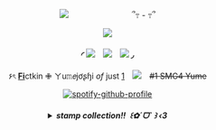 <div align="center"> 

![](https://komarev.com/ghpvc/?username=RyebreadWins&abbreviated=true&color=304985&style=plastic&label=stalkers:)　　　　　　　　՞߹ - ߹՞

![](https://files.catbox.moe/7595qc.gif)

#### ◜ [![](https://files.catbox.moe/2h1snc.webp)](https://rentry.co/ptrye)　[![](https://files.catbox.moe/ekzrro.webp)](https://rentry.co/ryebreadwins)　[![](https://files.catbox.moe/j3spt7.webp)](https://rentry.co/dumbdick) ◞
۶ৎ [**Fi**](https://supermarioglitchy4.fandom.com/wiki/SMG4)ctkin ✙ ㄚu𝚖𝘦jơʂɧi *of* just [1](https://rentry.co/dispair)　![](https://files.catbox.moe/bwfqxg.gif)　~~#1 SMG4 Yume~~

[![spotify-github-profile](https://spotify-github-profile.kittinanx.com/api/view?uid=b5mgr4qsrbltzk8talaobdap8&cover_image=true&theme=natemoo-re&show_offline=false&background_color=121212&interchange=false&bar_color=2b3f54&bar_color_cover=true)](https://spotify-github-profile.kittinanx.com/api/view?uid=b5mgr4qsrbltzk8talaobdap8&redirect=true)
<h5 align="center"><details>
<summary>stamp collection!! ‎  ꒰✿ˊᗜˋ ꒱ ‹3</summary>
</br>

  ![](https://files.catbox.moe/9dz2tc.gif) ![](https://files.catbox.moe/tntuz6.gif) ![3](https://files.catbox.moe/jry53a.png) ![4](https://files.catbox.moe/xkmj24.gif) ![5](https://external-media.spacehey.net/media/s2rDc7o7d_SkG_PE4ESI0ZLScSTrTkAbxltxkcy0OEAI=/https://images-wixmp-ed30a86b8c4ca887773594c2.wixmp.com/f/41fd6f33-1b2c-42c1-be65-e8c7ff66a2ff/dg1486d-d40b5590-f99c-454a-960c-45dae0ebbc62.gif?token=eyJ0eXAiOiJKV1QiLCJhbGciOiJIUzI1NiJ9.eyJzdWIiOiJ1cm46YXBwOjdlMGQxODg5ODIyNjQzNzNhNWYwZDQxNWVhMGQyNmUwIiwiaXNzIjoidXJuOmFwcDo3ZTBkMTg4OTgyMjY0MzczYTVmMGQ0MTVlYTBkMjZlMCIsIm9iaiI6W1t7InBhdGgiOiJcL2ZcLzQxZmQ2ZjMzLTFiMmMtNDJjMS1iZTY1LWU4YzdmZjY2YTJmZlwvZGcxNDg2ZC1kNDBiNTU5MC1mOTljLTQ1NGEtOTYwYy00NWRhZTBlYmJjNjIuZ2lmIn1dXSwiYXVkIjpbInVybjpzZXJ2aWNlOmZpbGUuZG93bmxvYWQiXX0.tyDT45tMP6MFtXuxyVJk8G2Uoqq3YwcXkBTpbKT752I) ![6](https://files.catbox.moe/3w4oej.gif) ![7](https://images-wixmp-ed30a86b8c4ca887773594c2.wixmp.com/f/84cfb193-afe8-4e46-832b-30e2e0aa8ee5/d7jq3d6-574356f0-348b-49d0-b144-aa9b2169ede4.png?token=eyJ0eXAiOiJKV1QiLCJhbGciOiJIUzI1NiJ9.eyJzdWIiOiJ1cm46YXBwOjdlMGQxODg5ODIyNjQzNzNhNWYwZDQxNWVhMGQyNmUwIiwiaXNzIjoidXJuOmFwcDo3ZTBkMTg4OTgyMjY0MzczYTVmMGQ0MTVlYTBkMjZlMCIsIm9iaiI6W1t7InBhdGgiOiJcL2ZcLzg0Y2ZiMTkzLWFmZTgtNGU0Ni04MzJiLTMwZTJlMGFhOGVlNVwvZDdqcTNkNi01NzQzNTZmMC0zNDhiLTQ5ZDAtYjE0NC1hYTliMjE2OWVkZTQucG5nIn1dXSwiYXVkIjpbInVybjpzZXJ2aWNlOmZpbGUuZG93bmxvYWQiXX0.6lxUI0e0pgqvstr1o0P9lKND76si4QatZQvoLU1rKjo) ![8](https://images-wixmp-ed30a86b8c4ca887773594c2.wixmp.com/f/7dec2f29-ba78-42c3-86f7-68f06540e531/d69ys5l-5d7873ee-aefc-4954-b528-94b13fa88b30.gif?token=eyJ0eXAiOiJKV1QiLCJhbGciOiJIUzI1NiJ9.eyJzdWIiOiJ1cm46YXBwOjdlMGQxODg5ODIyNjQzNzNhNWYwZDQxNWVhMGQyNmUwIiwiaXNzIjoidXJuOmFwcDo3ZTBkMTg4OTgyMjY0MzczYTVmMGQ0MTVlYTBkMjZlMCIsIm9iaiI6W1t7InBhdGgiOiJcL2ZcLzdkZWMyZjI5LWJhNzgtNDJjMy04NmY3LTY4ZjA2NTQwZTUzMVwvZDY5eXM1bC01ZDc4NzNlZS1hZWZjLTQ5NTQtYjUyOC05NGIxM2ZhODhiMzAuZ2lmIn1dXSwiYXVkIjpbInVybjpzZXJ2aWNlOmZpbGUuZG93bmxvYWQiXX0.qjl-e9bCvpESZ-t-8AWMXGbp3upIIALK2JCtlE0MWg0) ![9](https://images-wixmp-ed30a86b8c4ca887773594c2.wixmp.com/f/ff821fa7-5b26-45ce-9ae8-f9c3b4d5b5e8/d9p48q0-af800182-9619-48e0-99b2-c25fd92c10e5.gif?token=eyJ0eXAiOiJKV1QiLCJhbGciOiJIUzI1NiJ9.eyJzdWIiOiJ1cm46YXBwOjdlMGQxODg5ODIyNjQzNzNhNWYwZDQxNWVhMGQyNmUwIiwiaXNzIjoidXJuOmFwcDo3ZTBkMTg4OTgyMjY0MzczYTVmMGQ0MTVlYTBkMjZlMCIsIm9iaiI6W1t7InBhdGgiOiJcL2ZcL2ZmODIxZmE3LTViMjYtNDVjZS05YWU4LWY5YzNiNGQ1YjVlOFwvZDlwNDhxMC1hZjgwMDE4Mi05NjE5LTQ4ZTAtOTliMi1jMjVmZDkyYzEwZTUuZ2lmIn1dXSwiYXVkIjpbInVybjpzZXJ2aWNlOmZpbGUuZG93bmxvYWQiXX0.jjzoBHTBiZwyvHJaaz34NmCeH9ZCDvINPxEgUhmKYw8) ![10](https://images-wixmp-ed30a86b8c4ca887773594c2.wixmp.com/f/a2fc0439-a975-42ea-902d-125f22251f86/d7kr7mf-6f1fec1f-0f53-4ca6-8d71-d079eaa0cce6.gif?token=eyJ0eXAiOiJKV1QiLCJhbGciOiJIUzI1NiJ9.eyJzdWIiOiJ1cm46YXBwOjdlMGQxODg5ODIyNjQzNzNhNWYwZDQxNWVhMGQyNmUwIiwiaXNzIjoidXJuOmFwcDo3ZTBkMTg4OTgyMjY0MzczYTVmMGQ0MTVlYTBkMjZlMCIsIm9iaiI6W1t7InBhdGgiOiJcL2ZcL2EyZmMwNDM5LWE5NzUtNDJlYS05MDJkLTEyNWYyMjI1MWY4NlwvZDdrcjdtZi02ZjFmZWMxZi0wZjUzLTRjYTYtOGQ3MS1kMDc5ZWFhMGNjZTYuZ2lmIn1dXSwiYXVkIjpbInVybjpzZXJ2aWNlOmZpbGUuZG93bmxvYWQiXX0.f6-F3-O_cdPqEoUrSyopZj-zt079_24i0jPEUtFa1rs) ![11](https://images-wixmp-ed30a86b8c4ca887773594c2.wixmp.com/f/1dc0073a-e985-4aa9-85d0-4152ebb4c7e4/dgw6ny7-a4dc1619-3a20-4ab0-8d78-0978e465dd12.gif?token=eyJ0eXAiOiJKV1QiLCJhbGciOiJIUzI1NiJ9.eyJzdWIiOiJ1cm46YXBwOjdlMGQxODg5ODIyNjQzNzNhNWYwZDQxNWVhMGQyNmUwIiwiaXNzIjoidXJuOmFwcDo3ZTBkMTg4OTgyMjY0MzczYTVmMGQ0MTVlYTBkMjZlMCIsIm9iaiI6W1t7InBhdGgiOiJcL2ZcLzFkYzAwNzNhLWU5ODUtNGFhOS04NWQwLTQxNTJlYmI0YzdlNFwvZGd3Nm55Ny1hNGRjMTYxOS0zYTIwLTRhYjAtOGQ3OC0wOTc4ZTQ2NWRkMTIuZ2lmIn1dXSwiYXVkIjpbInVybjpzZXJ2aWNlOmZpbGUuZG93bmxvYWQiXX0.6eJ1kInN2S8OFH4PQFrmVe5s8DlW5Cv3qr8Il72OE_4) ![12](https://images-wixmp-ed30a86b8c4ca887773594c2.wixmp.com/f/c383e453-15e6-4294-9fed-476c9445f51b/d8t4iu1-4181bbd8-20d5-4214-af57-f2d5487e1ec5.gif?token=eyJ0eXAiOiJKV1QiLCJhbGciOiJIUzI1NiJ9.eyJzdWIiOiJ1cm46YXBwOjdlMGQxODg5ODIyNjQzNzNhNWYwZDQxNWVhMGQyNmUwIiwiaXNzIjoidXJuOmFwcDo3ZTBkMTg4OTgyMjY0MzczYTVmMGQ0MTVlYTBkMjZlMCIsIm9iaiI6W1t7InBhdGgiOiJcL2ZcL2MzODNlNDUzLTE1ZTYtNDI5NC05ZmVkLTQ3NmM5NDQ1ZjUxYlwvZDh0NGl1MS00MTgxYmJkOC0yMGQ1LTQyMTQtYWY1Ny1mMmQ1NDg3ZTFlYzUuZ2lmIn1dXSwiYXVkIjpbInVybjpzZXJ2aWNlOmZpbGUuZG93bmxvYWQiXX0.ZSY6L6zpFzNdkUiZI_AXvJ7FVvP3uPOEnKKoLmMMYvI) ![13](https://images-wixmp-ed30a86b8c4ca887773594c2.wixmp.com/f/c383e453-15e6-4294-9fed-476c9445f51b/d8taz9a-bd18f61d-cb44-40c9-9017-85ab6b7bfc4e.gif?token=eyJ0eXAiOiJKV1QiLCJhbGciOiJIUzI1NiJ9.eyJzdWIiOiJ1cm46YXBwOjdlMGQxODg5ODIyNjQzNzNhNWYwZDQxNWVhMGQyNmUwIiwiaXNzIjoidXJuOmFwcDo3ZTBkMTg4OTgyMjY0MzczYTVmMGQ0MTVlYTBkMjZlMCIsIm9iaiI6W1t7InBhdGgiOiJcL2ZcL2MzODNlNDUzLTE1ZTYtNDI5NC05ZmVkLTQ3NmM5NDQ1ZjUxYlwvZDh0YXo5YS1iZDE4ZjYxZC1jYjQ0LTQwYzktOTAxNy04NWFiNmI3YmZjNGUuZ2lmIn1dXSwiYXVkIjpbInVybjpzZXJ2aWNlOmZpbGUuZG93bmxvYWQiXX0.LJjAH-b5I8Trj3kPhv09zxP4TPNqXpYTDYB5nFb1X9I) ![14](https://images-wixmp-ed30a86b8c4ca887773594c2.wixmp.com/f/83eb824d-73d2-483b-b1ce-c27d409125ee/d7m5ko7-5d5b87cd-4321-4c4f-9dbd-5a0b209f999f.gif?token=eyJ0eXAiOiJKV1QiLCJhbGciOiJIUzI1NiJ9.eyJzdWIiOiJ1cm46YXBwOjdlMGQxODg5ODIyNjQzNzNhNWYwZDQxNWVhMGQyNmUwIiwiaXNzIjoidXJuOmFwcDo3ZTBkMTg4OTgyMjY0MzczYTVmMGQ0MTVlYTBkMjZlMCIsIm9iaiI6W1t7InBhdGgiOiJcL2ZcLzgzZWI4MjRkLTczZDItNDgzYi1iMWNlLWMyN2Q0MDkxMjVlZVwvZDdtNWtvNy01ZDViODdjZC00MzIxLTRjNGYtOWRiZC01YTBiMjA5Zjk5OWYuZ2lmIn1dXSwiYXVkIjpbInVybjpzZXJ2aWNlOmZpbGUuZG93bmxvYWQiXX0.sTfHELFbQUmLjkqJNHwOyncPPXFWmP7Z9tNNia3p2dA) ![15](https://images-wixmp-ed30a86b8c4ca887773594c2.wixmp.com/f/1dc0073a-e985-4aa9-85d0-4152ebb4c7e4/dgwx784-c6b56ccb-8f99-4746-9ae5-c2238a169bae.gif?token=eyJ0eXAiOiJKV1QiLCJhbGciOiJIUzI1NiJ9.eyJzdWIiOiJ1cm46YXBwOjdlMGQxODg5ODIyNjQzNzNhNWYwZDQxNWVhMGQyNmUwIiwiaXNzIjoidXJuOmFwcDo3ZTBkMTg4OTgyMjY0MzczYTVmMGQ0MTVlYTBkMjZlMCIsIm9iaiI6W1t7InBhdGgiOiJcL2ZcLzFkYzAwNzNhLWU5ODUtNGFhOS04NWQwLTQxNTJlYmI0YzdlNFwvZGd3eDc4NC1jNmI1NmNjYi04Zjk5LTQ3NDYtOWFlNS1jMjIzOGExNjliYWUuZ2lmIn1dXSwiYXVkIjpbInVybjpzZXJ2aWNlOmZpbGUuZG93bmxvYWQiXX0.JPR9AurNVC1Fe4LdLTNjAqH0oKhJGeLcTjI8FrhFXow) ![16](https://images-wixmp-ed30a86b8c4ca887773594c2.wixmp.com/f/29520306-18df-4d10-ba4e-10ff2e976e3b/d7lez7a-e4fe5c65-4ee4-436f-a09b-b8f2dbcf1e2d.png?token=eyJ0eXAiOiJKV1QiLCJhbGciOiJIUzI1NiJ9.eyJzdWIiOiJ1cm46YXBwOjdlMGQxODg5ODIyNjQzNzNhNWYwZDQxNWVhMGQyNmUwIiwiaXNzIjoidXJuOmFwcDo3ZTBkMTg4OTgyMjY0MzczYTVmMGQ0MTVlYTBkMjZlMCIsIm9iaiI6W1t7InBhdGgiOiJcL2ZcLzI5NTIwMzA2LTE4ZGYtNGQxMC1iYTRlLTEwZmYyZTk3NmUzYlwvZDdsZXo3YS1lNGZlNWM2NS00ZWU0LTQzNmYtYTA5Yi1iOGYyZGJjZjFlMmQucG5nIn1dXSwiYXVkIjpbInVybjpzZXJ2aWNlOmZpbGUuZG93bmxvYWQiXX0.rPof_uA3kQr76cAZ447BRNu4-32UHZp4RseOZxpmEvM) ![17](https://images-wixmp-ed30a86b8c4ca887773594c2.wixmp.com/f/83eb824d-73d2-483b-b1ce-c27d409125ee/d7m5l08-ea4697dc-ef57-4b5b-8fe8-9ed796d16fa8.png/v1/fill/w_99,h_56,q_80,strp/hannibal_by_clio_mokona_d7m5l08-fullview.jpg?token=eyJ0eXAiOiJKV1QiLCJhbGciOiJIUzI1NiJ9.eyJzdWIiOiJ1cm46YXBwOjdlMGQxODg5ODIyNjQzNzNhNWYwZDQxNWVhMGQyNmUwIiwiaXNzIjoidXJuOmFwcDo3ZTBkMTg4OTgyMjY0MzczYTVmMGQ0MTVlYTBkMjZlMCIsIm9iaiI6W1t7ImhlaWdodCI6Ijw9NTYiLCJwYXRoIjoiXC9mXC84M2ViODI0ZC03M2QyLTQ4M2ItYjFjZS1jMjdkNDA5MTI1ZWVcL2Q3bTVsMDgtZWE0Njk3ZGMtZWY1Ny00YjViLThmZTgtOWVkNzk2ZDE2ZmE4LnBuZyIsIndpZHRoIjoiPD05OSJ9XV0sImF1ZCI6WyJ1cm46c2VydmljZTppbWFnZS5vcGVyYXRpb25zIl19.hJWpbnr-pmhxlJqWNIVD-s6Pa9SwtIJLNkGfFY0uWnE) ![18](https://images-wixmp-ed30a86b8c4ca887773594c2.wixmp.com/f/125a9ff8-5357-4e28-b692-83cb8e3bf7ee/d1goiao-317f8e0d-8bba-433a-8a7a-bba984727943.jpg/v1/fill/w_99,h_56,q_75,strp/cannibal_corpse_stamp_by_sallygauge_d1goiao-fullview.jpg?token=eyJ0eXAiOiJKV1QiLCJhbGciOiJIUzI1NiJ9.eyJzdWIiOiJ1cm46YXBwOjdlMGQxODg5ODIyNjQzNzNhNWYwZDQxNWVhMGQyNmUwIiwiaXNzIjoidXJuOmFwcDo3ZTBkMTg4OTgyMjY0MzczYTVmMGQ0MTVlYTBkMjZlMCIsIm9iaiI6W1t7ImhlaWdodCI6Ijw9NTYiLCJwYXRoIjoiXC9mXC8xMjVhOWZmOC01MzU3LTRlMjgtYjY5Mi04M2NiOGUzYmY3ZWVcL2QxZ29pYW8tMzE3ZjhlMGQtOGJiYS00MzNhLThhN2EtYmJhOTg0NzI3OTQzLmpwZyIsIndpZHRoIjoiPD05OSJ9XV0sImF1ZCI6WyJ1cm46c2VydmljZTppbWFnZS5vcGVyYXRpb25zIl19._ss-fcGhbSXnjJ4y2Da1K0AioVqXNkIp9zk9Yp-Ty-I) ![19](https://images-wixmp-ed30a86b8c4ca887773594c2.wixmp.com/f/81184bf8-037f-4362-9cda-0c62c2d27c95/dbzth43-e7e569fe-84df-41fd-ba0e-eeab0b52db5e.gif?token=eyJ0eXAiOiJKV1QiLCJhbGciOiJIUzI1NiJ9.eyJzdWIiOiJ1cm46YXBwOjdlMGQxODg5ODIyNjQzNzNhNWYwZDQxNWVhMGQyNmUwIiwiaXNzIjoidXJuOmFwcDo3ZTBkMTg4OTgyMjY0MzczYTVmMGQ0MTVlYTBkMjZlMCIsIm9iaiI6W1t7InBhdGgiOiJcL2ZcLzgxMTg0YmY4LTAzN2YtNDM2Mi05Y2RhLTBjNjJjMmQyN2M5NVwvZGJ6dGg0My1lN2U1NjlmZS04NGRmLTQxZmQtYmEwZS1lZWFiMGI1MmRiNWUuZ2lmIn1dXSwiYXVkIjpbInVybjpzZXJ2aWNlOmZpbGUuZG93bmxvYWQiXX0.gYI4boGiCqcpO6CuyHiKTd_vY95-Sn70rimWchMlEh4) ![20](https://images-wixmp-ed30a86b8c4ca887773594c2.wixmp.com/f/1dc0073a-e985-4aa9-85d0-4152ebb4c7e4/dgwwsg2-13aef09f-10e5-483e-a5b2-9b8ec036a3b1.gif?token=eyJ0eXAiOiJKV1QiLCJhbGciOiJIUzI1NiJ9.eyJzdWIiOiJ1cm46YXBwOjdlMGQxODg5ODIyNjQzNzNhNWYwZDQxNWVhMGQyNmUwIiwiaXNzIjoidXJuOmFwcDo3ZTBkMTg4OTgyMjY0MzczYTVmMGQ0MTVlYTBkMjZlMCIsIm9iaiI6W1t7InBhdGgiOiJcL2ZcLzFkYzAwNzNhLWU5ODUtNGFhOS04NWQwLTQxNTJlYmI0YzdlNFwvZGd3d3NnMi0xM2FlZjA5Zi0xMGU1LTQ4M2UtYTViMi05YjhlYzAzNmEzYjEuZ2lmIn1dXSwiYXVkIjpbInVybjpzZXJ2aWNlOmZpbGUuZG93bmxvYWQiXX0.bdhc_q51Z8Omnx0QWxPv7PgqkkRg9Fa0MlTQF3hPPhM) ![21](https://images-wixmp-ed30a86b8c4ca887773594c2.wixmp.com/f/83eb824d-73d2-483b-b1ce-c27d409125ee/d7m5kau-74c966a8-d658-4984-8d29-8c1562d1fb74.gif?token=eyJ0eXAiOiJKV1QiLCJhbGciOiJIUzI1NiJ9.eyJzdWIiOiJ1cm46YXBwOjdlMGQxODg5ODIyNjQzNzNhNWYwZDQxNWVhMGQyNmUwIiwiaXNzIjoidXJuOmFwcDo3ZTBkMTg4OTgyMjY0MzczYTVmMGQ0MTVlYTBkMjZlMCIsIm9iaiI6W1t7InBhdGgiOiJcL2ZcLzgzZWI4MjRkLTczZDItNDgzYi1iMWNlLWMyN2Q0MDkxMjVlZVwvZDdtNWthdS03NGM5NjZhOC1kNjU4LTQ5ODQtOGQyOS04YzE1NjJkMWZiNzQuZ2lmIn1dXSwiYXVkIjpbInVybjpzZXJ2aWNlOmZpbGUuZG93bmxvYWQiXX0.U4hoGqEux00O_lsKDToS-izfaCDA4VpimAUNGspKlZU) ![22](https://images-wixmp-ed30a86b8c4ca887773594c2.wixmp.com/f/81184bf8-037f-4362-9cda-0c62c2d27c95/dbzthif-2f49b718-5c86-4ff4-ac64-1949ff9d5143.gif?token=eyJ0eXAiOiJKV1QiLCJhbGciOiJIUzI1NiJ9.eyJzdWIiOiJ1cm46YXBwOjdlMGQxODg5ODIyNjQzNzNhNWYwZDQxNWVhMGQyNmUwIiwiaXNzIjoidXJuOmFwcDo3ZTBkMTg4OTgyMjY0MzczYTVmMGQ0MTVlYTBkMjZlMCIsIm9iaiI6W1t7InBhdGgiOiJcL2ZcLzgxMTg0YmY4LTAzN2YtNDM2Mi05Y2RhLTBjNjJjMmQyN2M5NVwvZGJ6dGhpZi0yZjQ5YjcxOC01Yzg2LTRmZjQtYWM2NC0xOTQ5ZmY5ZDUxNDMuZ2lmIn1dXSwiYXVkIjpbInVybjpzZXJ2aWNlOmZpbGUuZG93bmxvYWQiXX0.PSn1HZTtY_xwyUmi4Pd6MWQrgKZ-CHE5btncwyaq0SA) ![23](https://images-wixmp-ed30a86b8c4ca887773594c2.wixmp.com/f/e012bbe8-c872-408c-82c9-e5cf31a289fc/dagov2y-73eb8920-433b-46e1-bf86-8910a57ed234.png?token=eyJ0eXAiOiJKV1QiLCJhbGciOiJIUzI1NiJ9.eyJzdWIiOiJ1cm46YXBwOjdlMGQxODg5ODIyNjQzNzNhNWYwZDQxNWVhMGQyNmUwIiwiaXNzIjoidXJuOmFwcDo3ZTBkMTg4OTgyMjY0MzczYTVmMGQ0MTVlYTBkMjZlMCIsIm9iaiI6W1t7InBhdGgiOiJcL2ZcL2UwMTJiYmU4LWM4NzItNDA4Yy04MmM5LWU1Y2YzMWEyODlmY1wvZGFnb3YyeS03M2ViODkyMC00MzNiLTQ2ZTEtYmY4Ni04OTEwYTU3ZWQyMzQucG5nIn1dXSwiYXVkIjpbInVybjpzZXJ2aWNlOmZpbGUuZG93bmxvYWQiXX0.p81epQJUbeLL0_CvMYrEV6pxBdF_Xr_rBeqEFhYzi_4) ![24](https://images-wixmp-ed30a86b8c4ca887773594c2.wixmp.com/f/21b4d20b-8b8c-4b94-b664-4b7fcc9ac2ee/d1r6n7z-d40253d4-aab7-4c94-8094-f752c3dc49b2.png/v1/fill/w_92,h_58,q_80,strp/mads_mikkelsen_stamp_ii_by_raephen_d1r6n7z-fullview.jpg?token=eyJ0eXAiOiJKV1QiLCJhbGciOiJIUzI1NiJ9.eyJzdWIiOiJ1cm46YXBwOjdlMGQxODg5ODIyNjQzNzNhNWYwZDQxNWVhMGQyNmUwIiwiaXNzIjoidXJuOmFwcDo3ZTBkMTg4OTgyMjY0MzczYTVmMGQ0MTVlYTBkMjZlMCIsIm9iaiI6W1t7ImhlaWdodCI6Ijw9NTgiLCJwYXRoIjoiXC9mXC8yMWI0ZDIwYi04YjhjLTRiOTQtYjY2NC00YjdmY2M5YWMyZWVcL2QxcjZuN3otZDQwMjUzZDQtYWFiNy00Yzk0LTgwOTQtZjc1MmMzZGM0OWIyLnBuZyIsIndpZHRoIjoiPD05MiJ9XV0sImF1ZCI6WyJ1cm46c2VydmljZTppbWFnZS5vcGVyYXRpb25zIl19.tRGzgCmsmI_DODBKeojYFdCPE0RyB9BNbznYJpgwne4) ![25](https://images-wixmp-ed30a86b8c4ca887773594c2.wixmp.com/f/c1783d37-221d-43d5-b1bf-2f7587201823/damau17-b908baac-c35e-49a6-980a-a548a21b2958.png?token=eyJ0eXAiOiJKV1QiLCJhbGciOiJIUzI1NiJ9.eyJzdWIiOiJ1cm46YXBwOjdlMGQxODg5ODIyNjQzNzNhNWYwZDQxNWVhMGQyNmUwIiwiaXNzIjoidXJuOmFwcDo3ZTBkMTg4OTgyMjY0MzczYTVmMGQ0MTVlYTBkMjZlMCIsIm9iaiI6W1t7InBhdGgiOiJcL2ZcL2MxNzgzZDM3LTIyMWQtNDNkNS1iMWJmLTJmNzU4NzIwMTgyM1wvZGFtYXUxNy1iOTA4YmFhYy1jMzVlLTQ5YTYtOTgwYS1hNTQ4YTIxYjI5NTgucG5nIn1dXSwiYXVkIjpbInVybjpzZXJ2aWNlOmZpbGUuZG93bmxvYWQiXX0.5azUHdRKoinBeHkSxNtdpN7KCCtypm6N1b5sHsONtYA) ![26](https://files.catbox.moe/3fmkh0.gif) ![27](https://images-wixmp-ed30a86b8c4ca887773594c2.wixmp.com/f/c1783d37-221d-43d5-b1bf-2f7587201823/damarjt-3ed4cc94-8679-4856-9201-89c6c37de3ae.gif?token=eyJ0eXAiOiJKV1QiLCJhbGciOiJIUzI1NiJ9.eyJzdWIiOiJ1cm46YXBwOjdlMGQxODg5ODIyNjQzNzNhNWYwZDQxNWVhMGQyNmUwIiwiaXNzIjoidXJuOmFwcDo3ZTBkMTg4OTgyMjY0MzczYTVmMGQ0MTVlYTBkMjZlMCIsIm9iaiI6W1t7InBhdGgiOiJcL2ZcL2MxNzgzZDM3LTIyMWQtNDNkNS1iMWJmLTJmNzU4NzIwMTgyM1wvZGFtYXJqdC0zZWQ0Y2M5NC04Njc5LTQ4NTYtOTIwMS04OWM2YzM3ZGUzYWUuZ2lmIn1dXSwiYXVkIjpbInVybjpzZXJ2aWNlOmZpbGUuZG93bmxvYWQiXX0.6u0aOLm80jBgNJpIYkSjLiSsIGg8WL37LI8uLn7LA9s) ![28](https://files.catbox.moe/mvf1ww.webp) ![29](https://files.catbox.moe/wroxy5.webp) ![30](https://files.catbox.moe/8wrd7m.webp) ![31](https://files.catbox.moe/ddkba5.png) ![32](https://files.catbox.moe/aft1js.png) ![33](https://64.media.tumblr.com/c27a871bbb2f222a3ce5249eacaebe4a/b3d83bbf44993478-7a/s100x200/21616f41e54eddb382722c454c47e2ffad25b783.jpg) ![34](https://64.media.tumblr.com/21eb79811e05ea11796d80e8b6079aa8/68aa877d24820849-67/s100x200/47dcfd5248552f582ca32178fa7ad90183088bd5.pnj) ![35](https://64.media.tumblr.com/e5db0906dd397ac2d7f1c7c9cfed0c6f/01cd7aee8bc9d3ce-51/s100x200/8cb1857828d8320ee91eb770f2cc754bb2bd6cf3.pnj) ![36](https://64.media.tumblr.com/3b34548e10ba7a9ab1e955df30eeaae7/473928ea48888009-c9/s100x200/ec3665eb91f0a12bd0f7046744701e18d70418b4.gifv) ![37](https://i.postimg.cc/CM26d73V/yy07hw.png) ![38](https://i.postimg.cc/B6KNFf99/lcbcgx.png) ![39](https://i.postimg.cc/0jY24jmk/og7058.png) ![40](https://i.postimg.cc/mZYLBczR/q4d8zm.png) ![41](https://i.postimg.cc/9F2f7P5r/zmdeku.png%20) ![42](https://i.postimg.cc/TPdNS3LR/16ge9z.gif) ![43](https://i.postimg.cc/1RkCSHn7/2ag31a.png) ![44](https://i.postimg.cc/V6MtWjf5/ntbhf5.gif) ![45](https://i.postimg.cc/MHMFD3cV/0wfs1t.gif) ![46](https://i.postimg.cc/yNjtYZ4g/j1c5xh.gif) ![47](https://i.postimg.cc/Dy49d0sH/miy9ix.gif) ![48](https://i.postimg.cc/KjpmKH6T/zpq2pq.gif) ![49](https://i.postimg.cc/Zq0YmZXS/59jpz5.png) ![50](https://i.postimg.cc/CxyNyL23/9y729x.png) ![51](https://i.postimg.cc/rmgnMX4S/n24ul9.gif) ![52](https://i.postimg.cc/rwm8kMt9/ogym5i.png) ![53](https://i.postimg.cc/nrjv56GV/ruhjfk.png) ![54](https://i.postimg.cc/y81ZLV0X/g5u1co.gif) ![55](https://i.postimg.cc/6Qt3czR7/mo4k97.png) ![56](https://i.postimg.cc/T2VT7ndg/jhgw6z.png) ![57](https://64.media.tumblr.com/e6f5ca24ffc671b5de5bd3c8fe09dc4a/5e153a2eea9d81a3-1a/s100x200/a78d9a4788f8e3d2676707ba4be753f8d41a9da1.gifv) ![58](https://64.media.tumblr.com/94499407071b6a6cfdae0e266ef1ce1b/d48a94161a61dbe8-cd/s100x200/e01870c4a1777c91ce3d2e49f1126a9366e0e4b3.gifv) ![59](https://64.media.tumblr.com/ccb13f6037814845364edbbac0c30452/5e153a2eea9d81a3-23/s100x200/270bde3e1aa2873d0a2c9d87248f659060635a5a.gifv) ![60](https://images-wixmp-ed30a86b8c4ca887773594c2.wixmp.com/f/4e6c19b7-be28-4653-891a-ccab45a9b063/der5kwn-00c4b61f-9968-44c8-bf53-a2a63b9dca85.png/v1/fill/w_99,h_56,strp/almond_cookie_stamp_by_megumar_der5kwn-fullview.png?token=eyJ0eXAiOiJKV1QiLCJhbGciOiJIUzI1NiJ9.eyJzdWIiOiJ1cm46YXBwOjdlMGQxODg5ODIyNjQzNzNhNWYwZDQxNWVhMGQyNmUwIiwiaXNzIjoidXJuOmFwcDo3ZTBkMTg4OTgyMjY0MzczYTVmMGQ0MTVlYTBkMjZlMCIsIm9iaiI6W1t7ImhlaWdodCI6Ijw9NTYiLCJwYXRoIjoiXC9mXC80ZTZjMTliNy1iZTI4LTQ2NTMtODkxYS1jY2FiNDVhOWIwNjNcL2RlcjVrd24tMDBjNGI2MWYtOTk2OC00NGM4LWJmNTMtYTJhNjNiOWRjYTg1LnBuZyIsIndpZHRoIjoiPD05OSJ9XV0sImF1ZCI6WyJ1cm46c2VydmljZTppbWFnZS5vcGVyYXRpb25zIl19.gPiMn_AAxBNt_rTkZsUeInCB_l_-lkPANuRlkD7ccws) ![61](https://images-wixmp-ed30a86b8c4ca887773594c2.wixmp.com/f/51fec90a-4595-4a16-bd0d-56c713d52c1f/d4utd5b-49b9ae7d-8451-488a-8bec-05b484d94ea2.gif?token=eyJ0eXAiOiJKV1QiLCJhbGciOiJIUzI1NiJ9.eyJzdWIiOiJ1cm46YXBwOjdlMGQxODg5ODIyNjQzNzNhNWYwZDQxNWVhMGQyNmUwIiwiaXNzIjoidXJuOmFwcDo3ZTBkMTg4OTgyMjY0MzczYTVmMGQ0MTVlYTBkMjZlMCIsIm9iaiI6W1t7InBhdGgiOiJcL2ZcLzUxZmVjOTBhLTQ1OTUtNGExNi1iZDBkLTU2YzcxM2Q1MmMxZlwvZDR1dGQ1Yi00OWI5YWU3ZC04NDUxLTQ4OGEtOGJlYy0wNWI0ODRkOTRlYTIuZ2lmIn1dXSwiYXVkIjpbInVybjpzZXJ2aWNlOmZpbGUuZG93bmxvYWQiXX0.LOVj1poc60fuIHvltBDre1C4LEkX9HrlY-hpzcjUZFc) ![62](https://images-wixmp-ed30a86b8c4ca887773594c2.wixmp.com/f/3549612f-88b0-421c-9534-b621449ab9f3/d1tvsbe-9e134696-d922-4aa2-8090-bf3f87099c79.gif?token=eyJ0eXAiOiJKV1QiLCJhbGciOiJIUzI1NiJ9.eyJzdWIiOiJ1cm46YXBwOjdlMGQxODg5ODIyNjQzNzNhNWYwZDQxNWVhMGQyNmUwIiwiaXNzIjoidXJuOmFwcDo3ZTBkMTg4OTgyMjY0MzczYTVmMGQ0MTVlYTBkMjZlMCIsIm9iaiI6W1t7InBhdGgiOiJcL2ZcLzM1NDk2MTJmLTg4YjAtNDIxYy05NTM0LWI2MjE0NDlhYjlmM1wvZDF0dnNiZS05ZTEzNDY5Ni1kOTIyLTRhYTItODA5MC1iZjNmODcwOTljNzkuZ2lmIn1dXSwiYXVkIjpbInVybjpzZXJ2aWNlOmZpbGUuZG93bmxvYWQiXX0.3wfSGWLEUf0vWgZCgYD_D8Yn0QVj-SPOSXlD7OkOWAM) ![63](https://images-wixmp-ed30a86b8c4ca887773594c2.wixmp.com/f/5b5712f7-803b-4b98-ba97-749f1a107087/da7awr0-3dd422a7-f15c-4310-a61a-a26b4c813637.gif?token=eyJ0eXAiOiJKV1QiLCJhbGciOiJIUzI1NiJ9.eyJzdWIiOiJ1cm46YXBwOjdlMGQxODg5ODIyNjQzNzNhNWYwZDQxNWVhMGQyNmUwIiwiaXNzIjoidXJuOmFwcDo3ZTBkMTg4OTgyMjY0MzczYTVmMGQ0MTVlYTBkMjZlMCIsIm9iaiI6W1t7InBhdGgiOiJcL2ZcLzViNTcxMmY3LTgwM2ItNGI5OC1iYTk3LTc0OWYxYTEwNzA4N1wvZGE3YXdyMC0zZGQ0MjJhNy1mMTVjLTQzMTAtYTYxYS1hMjZiNGM4MTM2MzcuZ2lmIn1dXSwiYXVkIjpbInVybjpzZXJ2aWNlOmZpbGUuZG93bmxvYWQiXX0.oi8wiy5GlfDJ0Z_MmR5VD0vyejYmxSeU5G4STUyRTGM) ![64](https://images-wixmp-ed30a86b8c4ca887773594c2.wixmp.com/f/43e264c5-74fa-4225-8eb3-97077cfa02f8/d1mvjhq-f239c66b-2f8f-4076-bd32-e10ba4d91a47.jpg/v1/fill/w_99,h_56,q_75,strp/music_stamp_by_gangstermuffin_d1mvjhq-fullview.jpg?token=eyJ0eXAiOiJKV1QiLCJhbGciOiJIUzI1NiJ9.eyJzdWIiOiJ1cm46YXBwOjdlMGQxODg5ODIyNjQzNzNhNWYwZDQxNWVhMGQyNmUwIiwiaXNzIjoidXJuOmFwcDo3ZTBkMTg4OTgyMjY0MzczYTVmMGQ0MTVlYTBkMjZlMCIsIm9iaiI6W1t7ImhlaWdodCI6Ijw9NTYiLCJwYXRoIjoiXC9mXC80M2UyNjRjNS03NGZhLTQyMjUtOGViMy05NzA3N2NmYTAyZjhcL2QxbXZqaHEtZjIzOWM2NmItMmY4Zi00MDc2LWJkMzItZTEwYmE0ZDkxYTQ3LmpwZyIsIndpZHRoIjoiPD05OSJ9XV0sImF1ZCI6WyJ1cm46c2VydmljZTppbWFnZS5vcGVyYXRpb25zIl19.LFRZcSjxi0C5VWs7EKM2zyGUnU5f9BSgOTLc1ile1jg) ![65](https://i.imgur.com/G8SQopa.gif) ![66](https://i.imgur.com/uFxvhn8.gif) ![67](https://i.imgur.com/SoAfof5.gif) ![68](https://wilardo.crd.co/assets/images/gallery16/aa2ea780.png?v=d19c95ca) ![69](https://64.media.tumblr.com/b3652befa10bab8603bd749069e9e3ed/tumblr_pc5eygFpKd1xyc4g9o1_100.jpg) ![70](https://64.media.tumblr.com/120b812cbd7120b9a3099257b5e80324/7f879fb7a6e85ba3-e3/s100x200/d44eba377737dbf1eaeefd89c61a57cbc57ce009.gifv) ![71](https://supplies.ju.mp/assets/images/gallery09/1897d8ee.png?v=9163b103) ![](https://64.media.tumblr.com/dba8497e10902e05ec601f8b84610c52/58937edb8f512a81-0e/s250x400/2ac2d1d6852f5fbfc71ecb171f07e3df590409ae.gifv) ![72](https://64.media.tumblr.com/f38d317fffb3c875695bf5d71c08f161/58937edb8f512a81-53/s100x200/31bd593b256d868c3e93b5183dbcf86f51f85790.gifv) ![73](https://pix.crd.co/assets/images/gallery13/c6bf206c.png?v=95dd3781) ![74](https://pix.crd.co/assets/images/gallery13/b66d7251.gif?v=95dd3781) ![75](https://pix.crd.co/assets/images/gallery14/6fbcfbc2.png?v=95dd3781) ![76](https://pix.crd.co/assets/images/gallery14/0f559bac.png?v=95dd3781) ![77](https://64.media.tumblr.com/64afa879df901228257f5f27d3869b6c/391d4903c796ce61-67/s250x250_c1/98f9173954eafd634828c370669aa1313c93c68a.gifv) ![78](https://i.postimg.cc/HWNMgJgq/tumblr-136025ea51fd1a021a501fd2dade35ab-b8070b00-100.png) ![79](https://i.postimg.cc/bvLGFrgF/tumblr-c40b998cba6be230b35b9aa6f8f27c13-f706189c-100.png) ![80](https://64.media.tumblr.com/e847d166716aa12b9b1efc00883341d2/91bb6b623c07e82c-9e/s100x200/fea9a0d2c3da8bc840b5556cb6909f93158431ce.jpg) ![81](https://64.media.tumblr.com/9f54064d98e2664b811612a1b05c7640/8e9d30a410d87d54-8b/s100x200/374dfcb9dc709dcf2482f49925e0668cf7882b06.pnj) ![82](https://64.media.tumblr.com/6ebbd0de24acc8c346c28a2c81189f2a/814c37176a513030-da/s100x200/6810ef88bd8ccf4f4deef6cb4c99e96208b961bf.pnj) ![83](https://64.media.tumblr.com/4b3274bae24ad6c6a5cc48032a9b64d8/64fd72d872061a87-76/s250x400/0a1bc783e93b4b75e178b385a674f9e2d3ce6335.gifv) ![84](https://64.media.tumblr.com/760e036ecebe486b7a0bee9560b8bc17/1b8381f969116a1e-22/s100x200/beccdb25e11384b407289382a9192facaf564c15.gifv) ![85](https://64.media.tumblr.com/97b2b8a43e83811cf332ecfda27f3322/11991265bf6769a9-05/s100x200/aacb149f80ab40fd04f0de5e6471e776f35cb2db.gifv) ![86](https://64.media.tumblr.com/3159ebd8568db28186b98d4a5569ccaf/01cd7aee8bc9d3ce-74/s100x200/76cb876c6f960b9236d16cd0266ff5ea72e9e08c.pnj) ![87](https://64.media.tumblr.com/987e4899d43c19ac50a87ecff75efb5b/01cd7aee8bc9d3ce-d2/s100x200/ed73ce6e08276d17ffce654265aac94d5bf685b6.pnj) ![88](https://64.media.tumblr.com/b0c1fd85ad33e2d67d1edc4f2cfa48a2/01cd7aee8bc9d3ce-4a/s100x200/eeca54094cccdfa7a80b7993bf5d410a09132536.pnj) ![89](https://64.media.tumblr.com/ab9b6ed4c7c3a3ee3ed881be6a4e6b04/f386e6fb69bea876-f2/s100x200/220678a9ad33220b2a16df0a5a9cad68b339a997.pnj) ![90](https://64.media.tumblr.com/de839685c9471c0f41dfad941114bd00/f386e6fb69bea876-80/s100x200/5bd1b5edb1099eccfa3d45431f4ab5e2563b5ef1.gifv) ![91](https://64.media.tumblr.com/751d734d6214b441c91672b67a126ad6/8c49db604b0f3002-1a/s100x200/a3420cd7443f6a52a9b24acb6ddd3ca94e1c98f9.gifv) ![92](https://64.media.tumblr.com/584c078394b2ccb1c4e1509835187774/3bf62ad8d20f8b2a-f7/s100x200/d3d1f3499158355aa827f4bdca64623541349562.gifv) ![93](https://64.media.tumblr.com/a2a7bebcb00171873483457743b40037/79d8b316934d24c3-e7/s100x200/fad681e9e223de88b796831758a1c28e3596b789.pnj) ![94](https://64.media.tumblr.com/a6ce0d4cb942375143e6453d78fef2f5/79d8b316934d24c3-e8/s100x200/b9339ea21bf844bee780d6fabc467e98da937115.pnj) ![95](https://64.media.tumblr.com/c8e8255266563289203e1d34088e5010/79d8b316934d24c3-3e/s100x200/22ffb4c2c864710a3cee9c4339905bd0ec7aed47.gifv) ![96](https://64.media.tumblr.com/365034bb19b1841eb7aa91ba7be3ef92/79d8b316934d24c3-97/s100x200/bb27f0557cfd699b30b2187e5ef77e52bc8d239b.pnj) ![97](https://64.media.tumblr.com/22231001377df9e4d85a5fe93fec4c86/79d8b316934d24c3-14/s100x200/ca1b01f8cb4f9f48c2cdbab75fdf1f450f00309c.gifv) ![98](https://pixelbank.neocities.org/stamp/cute/b5b1fdd3.gif) ![99](https://pixelbank.neocities.org/stamp/silly/cac1801c.gif) ![100](https://pixelbank.neocities.org/stamp/silly/e07f3d925107.gif) ![101](https://pixelbank.neocities.org/stamp/etc%20media/276dae0e.gif) ![103](https://64.media.tumblr.com/d119023c93b5ccf0cb43b15ca0f0d4df/tumblr_pxdvwo0Ie21xbgu08o3_100.png) ![104](https://64.media.tumblr.com/89606bd4cb0db90ca4e22fb152fd8a29/3bf62ad8d20f8b2a-9c/s100x200/a35decc67430462dd97db68693a46ee59972bedd.gifv) ![105](https://64.media.tumblr.com/584c078394b2ccb1c4e1509835187774/3bf62ad8d20f8b2a-f7/s100x200/d3d1f3499158355aa827f4bdca64623541349562.gifv) ![106](https://64.media.tumblr.com/e09587817257321333b16193600e23ed/3bf62ad8d20f8b2a-22/s100x200/914f2a8156fb54b5a2b925ad2148de524c2bf690.pnj) ![107](https://supplies.ju.mp/assets/images/gallery09/1897d8ee.png?v=9163b103) ![108](https://raven-writes.neocities.org/BigBlinks/pantystocking.gif) ![109](https://adriansblinkiecollection.neocities.org/stamps/e4.png) ![110](https://y2k.neocities.org/stamps/tumblr_inline_p0x8glfCRf1uzqajc_500.jpg) ![112](https://f2.toyhou.se/file/f2-toyhou-se/images/49105933_NhJmW8wyXQwtDAK.gif) ![113](https://i.postimg.cc/Y0syf0Kk/lain.gif) ![114](https://i.postimg.cc/5NcFR142/papai.webp) ![115](https://supplies.ju.mp/assets/images/gallery01/46ba09c0.jpg?v=1c1ba870) ![116](https://supplies.ju.mp/assets/images/gallery01/7b039076.gif?v=1c1ba870) ![117](https://supplies.ju.mp/assets/images/gallery01/300d5a12_original.png?v=1c1ba870) ![118](https://supplies.ju.mp/assets/images/gallery01/76571972_original.jpg?v=1c1ba870) ![119](https://supplies.ju.mp/assets/images/gallery01/a898031e_original.gif?v=1c1ba870) ![120](https://64.media.tumblr.com/41c41d9f16c2bee5e0fa5475b22cedeb/8a37568922282c2c-c6/s250x250_c1/a6f8bee80b3d64e7c8c64a598246b61f49644f99.gifv) ![121](https://supplies.ju.mp/assets/images/gallery09/1897d8ee.png?v=9163b103) ![](https://supplies.ju.mp/assets/images/gallery01/53388152.png?v=9163b103) ![122](https://64.media.tumblr.com/4a13830dd275bcafd1482e1dbb1fc45e/473928ea48888009-f0/s100x200/a8cd6e26130895738be1887f4bbdebaa7a0b4689.gifv) ![123](https://camo.githubusercontent.com/cf254d562d86244368c9381a642f97031c48043ef3d04021532f076aa05f679c/68747470733a2f2f66696c65732e636174626f782e6d6f652f3738763830702e77656270)
